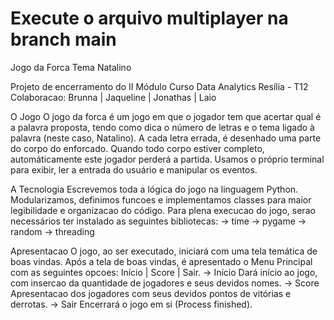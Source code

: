 # Execute o arquivo multiplayer na branch main

Jogo da Forca
Tema Natalino

Projeto de encerramento do II Módulo
Curso Data Analytics
Resília - T12
Colaboracao: Brunna | Jaqueline | Jonathas | Laio

O Jogo
O jogo da forca é um jogo em que o jogador tem que acertar qual é a palavra proposta, tendo como dica o número de letras e o tema ligado à palavra (neste caso, Natalino). A cada letra errada, é desenhado uma parte do corpo do enforcado. Quando todo corpo estiver completo, automáticamente este jogador perderá a partida.
Usamos o próprio terminal para exibir, ler a entrada do usuário e manipular os eventos.

A Tecnologia
Escrevemos toda a lógica do jogo na linguagem Python. Modularizamos, definimos funcoes e implementamos classes para maior legibilidade e organizacao do código.
Para plena execucao do jogo, serao necessários ter instalado as seguintes bibliotecas:
-> time
-> pygame
-> random
-> threading

Apresentacao
O jogo, ao ser executado, iniciará com uma tela temática de boas vindas. Após a tela de boas vindas, é apresentado o Menu Principal com as seguintes opcoes: Início | Score | Sair.
-> Início
Dará início ao jogo, com insercao da quantidade de jogadores e seus devidos nomes.
-> Score
Apresentacao dos jogadores com seus devidos pontos de vitórias e derrotas.
-> Sair
Encerrará o jogo em si (Process finished).
